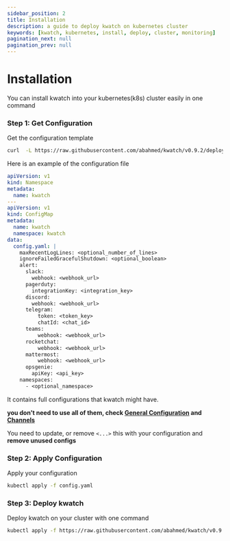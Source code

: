 ```yaml
---
sidebar_position: 2
title: Installation
description: a guide to deploy kwatch on kubernetes cluster
keywords: [kwatch, kubernetes, install, deploy, cluster, monitoring]
pagination_next: null
pagination_prev: null
---
```


# Installation

You can install kwatch into your kubernetes(k8s) cluster easily in one command

### Step 1: Get Configuration

Get the configuration template

```bash
curl  -L https://raw.githubusercontent.com/abahmed/kwatch/v0.9.2/deploy/config.yaml -o config.yaml
```

Here is an example of the configuration file

```yaml
apiVersion: v1
kind: Namespace
metadata:
  name: kwatch
---
apiVersion: v1
kind: ConfigMap
metadata:
  name: kwatch
  namespace: kwatch
data:
  config.yaml: |
    maxRecentLogLines: <optional_number_of_lines>
    ignoreFailedGracefulShutdown: <optional_boolean>
    alert:
      slack:
        webhook: <webhook_url>
      pagerduty:
        integrationKey: <integration_key>
      discord:
        webhook: <webhook_url>
      telegram:
          token: <token_key>
          chatId: <chat_id>
      teams:
          webhook: <webhook_url>
      rocketchat:
          webhook: <webhook_url>
      mattermost:
          webhook: <webhook_url>
      opsgenie:
        apiKey: <api_key>
    namespaces:
      - <optional_namespace>
```

It contains full configurations that kwatch might have.

**you don't need to use all of them, check [General Configuration](./general-configuration) and [Channels](./channels)**

You need to update, or remove `<...>` this with your configuration and **remove unused configs**


### Step 2: Apply Configuration

Apply your configuration

```bash
kubectl apply -f config.yaml
```

### Step 3: Deploy kwatch

Deploy kwatch on your cluster with one command

```bash
kubectl apply -f https://raw.githubusercontent.com/abahmed/kwatch/v0.9.2/deploy/deploy.yaml
```